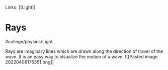 Links: [[Light]]
# Rays
#college/physics/Light  

Rays are imaginary lines which are drawn along the direction of travel of the wave. It is an easy way to visualize the motion of a wave.
![[Pasted image 20220406175351.png]]